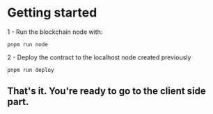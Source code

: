 # Getting started

1 - Run the blockchain node with:

```
pnpm run node
```

2 - Deploy the contract to the localhost node created previously

```
pnpm run deploy
```

## That's it. You're ready to go to the client side part.